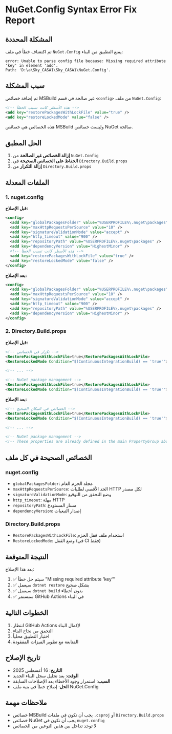 # NuGet.Config Syntax Error Fix Report

## المشكلة المحددة
تم اكتشاف خطأ في ملف `NuGet.Config` يمنع التطبيق من البناء:

```
error: Unable to parse config file because: Missing required attribute 'key' in element 'add'. 
Path: 'D:\a\Sky_CASA1\Sky_CASA1\NuGet.Config'.
```

## سبب المشكلة
تم إضافة خصائص MSBuild غير صالحة في قسم `<config>` من ملف `NuGet.Config`:

```xml
<!-- هذه الأسطر كانت تسبب الخطأ -->
<add key="restorePackagesWithLockFile" value="true" />
<add key="restoreLockedMode" value="false" />
```

هذه الخصائص هي خصائص MSBuild وليست خصائص NuGet صالحة.

## الحل المطبق
1. **إزالة الخصائص غير الصالحة** من `NuGet.Config`
2. **الحفاظ على الخصائص الصحيحة** في `Directory.Build.props`
3. **إزالة التكرار** من `Directory.Build.props`

## الملفات المعدلة

### 1. nuget.config
**قبل الإصلاح:**
```xml
<config>
  <add key="globalPackagesFolder" value="%USERPROFILE%\.nuget\packages" />
  <add key="maxHttpRequestsPerSource" value="10" />
  <add key="signatureValidationMode" value="accept" />
  <add key="http_timeout" value="900" />
  <add key="repositoryPath" value="%USERPROFILE%\.nuget\packages" />
  <add key="dependencyVersion" value="HighestMinor" />
  <!-- هذه الأسطر كانت تسبب الخطأ -->
  <add key="restorePackagesWithLockFile" value="true" />
  <add key="restoreLockedMode" value="false" />
</config>
```

**بعد الإصلاح:**
```xml
<config>
  <add key="globalPackagesFolder" value="%USERPROFILE%\.nuget\packages" />
  <add key="maxHttpRequestsPerSource" value="10" />
  <add key="signatureValidationMode" value="accept" />
  <add key="http_timeout" value="900" />
  <add key="repositoryPath" value="%USERPROFILE%\.nuget\packages" />
  <add key="dependencyVersion" value="HighestMinor" />
</config>
```

### 2. Directory.Build.props
**قبل الإصلاح:**
```xml
<!-- تكرار في الخصائص -->
<RestorePackagesWithLockFile>true</RestorePackagesWithLockFile>
<RestoreLockedMode Condition="$(ContinuousIntegrationBuild) == 'true'">true</RestoreLockedMode>

<!-- ... -->

<!-- NuGet package management -->
<RestorePackagesWithLockFile>true</RestorePackagesWithLockFile>
<RestoreLockedMode Condition="$(ContinuousIntegrationBuild) == 'true'">true</RestoreLockedMode>
```

**بعد الإصلاح:**
```xml
<!-- الخصائص في المكان الصحيح -->
<RestorePackagesWithLockFile>true</RestorePackagesWithLockFile>
<RestoreLockedMode Condition="$(ContinuousIntegrationBuild) == 'true'">true</RestoreLockedMode>

<!-- ... -->

<!-- NuGet package management -->
<!-- These properties are already defined in the main PropertyGroup above -->
```

## الخصائص الصحيحة في كل ملف

### nuget.config
- `globalPackagesFolder`: مجلد الحزم العام
- `maxHttpRequestsPerSource`: الحد الأقصى لطلبات HTTP لكل مصدر
- `signatureValidationMode`: وضع التحقق من التوقيع
- `http_timeout`: مهلة HTTP
- `repositoryPath`: مسار المستودع
- `dependencyVersion`: إصدار التبعيات

### Directory.Build.props
- `RestorePackagesWithLockFile`: استخدام ملف قفل الحزم
- `RestoreLockedMode`: وضع القفل (في CI فقط)

## النتيجة المتوقعة
بعد هذا الإصلاح:
1. ✅ سيتم حل خطأ "Missing required attribute 'key'"
2. ✅ سيعمل `dotnet restore` بشكل صحيح
3. ✅ سيعمل `dotnet build` بدون أخطاء
4. ✅ ستستمر GitHub Actions في البناء

## الخطوات التالية
1. انتظار GitHub Actions لإكمال البناء
2. التحقق من نجاح البناء
3. اختبار التطبيق محلياً
4. المتابعة مع تطوير الميزات المفقودة

## تاريخ الإصلاح
- **التاريخ**: 16 أغسطس 2025
- **الوقت**: بعد تحليل سجل البناء الجديد
- **السبب**: استمرار وجود الأخطاء بعد الإصلاحات السابقة
- **الحل**: إصلاح خطأ في بنية ملف NuGet.Config

## ملاحظات مهمة
- خصائص MSBuild يجب أن تكون في ملفات `.csproj` أو `Directory.Build.props`
- خصائص NuGet يجب أن تكون في `nuget.config`
- لا توجد تداخل بين هذين النوعين من الخصائص